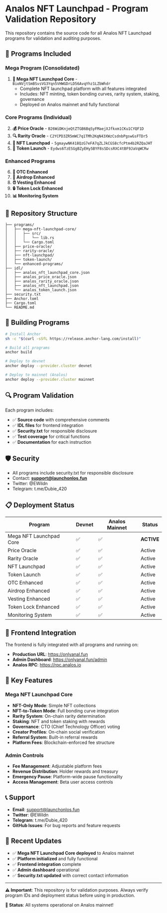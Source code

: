 # Analos NFT Launchpad - Program Validation Repository

This repository contains the source code for all Analos NFT Launchpad programs for validation and auditing purposes.

## 🚀 **Programs Included**

### Mega Program (Consolidated)

1. **🎯 Mega NFT Launchpad Core** - `BioNVjtSmBSvsVG3Yqn5VHWGDrLD56AvqYhz1LZbWhdr`
   - Complete NFT launchpad platform with all features integrated
   - Includes: NFT minting, token bonding curves, rarity system, staking, governance
   - Deployed on Analos mainnet and fully functional

### Core Programs (Individual)

2. **💰 Price Oracle** - `B26WiDKnjeQtZTGB6BqSyFMaejXJfkxm1CKu1CYQF1D`
3. **🔍 Rarity Oracle** - `C2YCPD3ZR5mWC7q1TMh2KqN43XWzCsdnbPgswGsFTDr5`
4. **🎨 NFT Launchpad** - `5gmaywNK418QzG7eFA7qZLJkCGS8cfcPtm4b2RZQaJHT`
5. **🚀 Token Launch** - `Eydws6TzESGgBZyEHy5BYF8sSDcsRXC4tBF9JaVqWCRw`

### Enhanced Programs

6. **💼 OTC Enhanced**
7. **🎁 Airdrop Enhanced**
8. **⏰ Vesting Enhanced**
9. **🔒 Token Lock Enhanced**
10. **📊 Monitoring System**

## 📁 **Repository Structure**

```
├── programs/
│   ├── mega-nft-launchpad-core/
│   │   ├── src/
│   │   │   └── lib.rs
│   │   └── Cargo.toml
│   ├── price-oracle/
│   ├── rarity-oracle/
│   ├── nft-launchpad/
│   ├── token-launch/
│   └── enhanced-programs/
├── idl/
│   ├── analos_nft_launchpad_core.json
│   ├── analos_price_oracle.json
│   ├── analos_rarity_oracle.json
│   ├── analos_nft_launchpad.json
│   └── analos_token_launch.json
├── security.txt
├── Anchor.toml
├── Cargo.toml
└── README.md
```

## 🔧 **Building Programs**

```bash
# Install Anchor
sh -c "$(curl -sSfL https://release.anchor-lang.com/install)"

# Build all programs
anchor build

# Deploy to devnet
anchor deploy --provider.cluster devnet

# Deploy to mainnet (Analos)
anchor deploy --provider.cluster mainnet
```

## 🔍 **Program Validation**

Each program includes:

* ✅ **Source code** with comprehensive comments
* ✅ **IDL files** for frontend integration
* ✅ **Security.txt** for responsible disclosure
* ✅ **Test coverage** for critical functions
* ✅ **Documentation** for each instruction

## 🛡️ **Security**

* All programs include security.txt for responsible disclosure
* Contact: **support@launchonlos.fun**
* Twitter: @EWildn
* Telegram: t.me/Dubie_420

## 📋 **Deployment Status**

| Program                    | Devnet | Analos Mainnet | Status     |
| -------------------------- | ------ | -------------- | ---------- |
| Mega NFT Launchpad Core    | ✅      | ✅             | **ACTIVE** |
| Price Oracle               | ✅      | ✅             | Active     |
| Rarity Oracle              | ✅      | ✅             | Active     |
| NFT Launchpad              | ✅      | ✅             | Active     |
| Token Launch               | ✅      | ✅             | Active     |
| OTC Enhanced               | ✅      | ✅             | Active     |
| Airdrop Enhanced           | ✅      | ✅             | Active     |
| Vesting Enhanced           | ✅      | ✅             | Active     |
| Token Lock Enhanced        | ✅      | ✅             | Active     |
| Monitoring System          | ✅      | ✅             | Active     |

## 🎯 **Frontend Integration**

The frontend is fully integrated with all programs and running on:
- **Production URL**: https://onlyanal.fun
- **Admin Dashboard**: https://onlyanal.fun/admin
- **Analos RPC**: https://rpc.analos.io

## 🔗 **Key Features**

### Mega NFT Launchpad Core
- **NFT-Only Mode**: Simple NFT collections
- **NFT-to-Token Mode**: Full bonding curve integration
- **Rarity System**: On-chain rarity determination
- **Staking**: NFT and token staking with rewards
- **Governance**: CTO (Chief Technology Officer) voting
- **Creator Profiles**: On-chain social verification
- **Referral System**: Built-in referral rewards
- **Platform Fees**: Blockchain-enforced fee structure

### Admin Controls
- **Fee Management**: Adjustable platform fees
- **Revenue Distribution**: Holder rewards and treasury
- **Emergency Pause**: Platform-wide pause functionality
- **Access Management**: Beta user access controls

## 📞 **Support**

* **Email**: support@launchonlos.fun
* **Twitter**: @EWildn
* **Telegram**: t.me/Dubie_420
* **GitHub Issues**: For bug reports and feature requests

## 🔄 **Recent Updates**

- ✅ **Mega NFT Launchpad Core deployed** to Analos mainnet
- ✅ **Platform initialized** and fully functional
- ✅ **Frontend integration** complete
- ✅ **Admin dashboard** operational
- ✅ **Security.txt updated** with correct contact information

---

**⚠️ Important**: This repository is for validation purposes. Always verify program IDs and deployment status before using in production.

**🎉 Status**: All systems operational on Analos mainnet!
